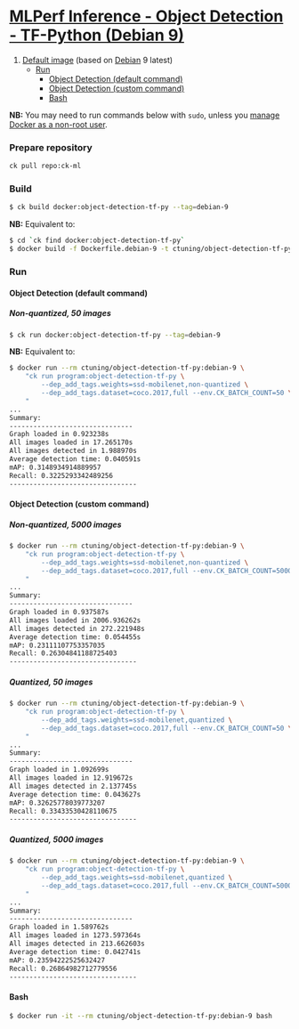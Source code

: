 # [MLPerf Inference - Object Detection - TF-Python (Debian 9)](https://hub.docker.com/r/ctuning/object-detection-tf-py:debian-9)

1. [Default image](#image_default) (based on [Debian](https://hub.docker.com/_/debian/) 9 latest)
    - [Run](#image_default_run)
        - [Object Detection (default command)](#image_default_run_default)
        - [Object Detection (custom command)](#image_default_run_custom)
        - [Bash](#image_default_run_bash)

**NB:** You may need to run commands below with `sudo`, unless you
[manage Docker as a non-root user](https://docs.docker.com/install/linux/linux-postinstall/#manage-docker-as-a-non-root-user).


### Prepare repository
```bash
ck pull repo:ck-ml
```

<a name="image_default_build"></a>
### Build
```bash
$ ck build docker:object-detection-tf-py --tag=debian-9

```
**NB:** Equivalent to:
```bash
$ cd `ck find docker:object-detection-tf-py`
$ docker build -f Dockerfile.debian-9 -t ctuning/object-detection-tf-py:debian-9 .
```

<a name="image_default_run"></a>
### Run

<a name="image_default_run_default"></a>
#### Object Detection (default command)

##### Non-quantized, 50 images
```bash
$ ck run docker:object-detection-tf-py --tag=debian-9
```
**NB:** Equivalent to:
```bash
$ docker run --rm ctuning/object-detection-tf-py:debian-9 \
    "ck run program:object-detection-tf-py \
        --dep_add_tags.weights=ssd-mobilenet,non-quantized \
        --dep_add_tags.dataset=coco.2017,full --env.CK_BATCH_COUNT=50 \
    "
...
Summary:
-------------------------------
Graph loaded in 0.923238s
All images loaded in 17.265170s
All images detected in 1.988970s
Average detection time: 0.040591s
mAP: 0.3148934914889957
Recall: 0.3225293342489256
--------------------------------
```

<a name="image_default_run_custom"></a>
#### Object Detection (custom command)

##### Non-quantized, 5000 images
```bash
$ docker run --rm ctuning/object-detection-tf-py:debian-9 \
    "ck run program:object-detection-tf-py \
        --dep_add_tags.weights=ssd-mobilenet,non-quantized \
        --dep_add_tags.dataset=coco.2017,full --env.CK_BATCH_COUNT=5000 \
    "
...
Summary:
-------------------------------
Graph loaded in 0.937587s
All images loaded in 2006.936262s
All images detected in 272.221948s
Average detection time: 0.054455s
mAP: 0.23111107753357035
Recall: 0.26304841188725403
--------------------------------
```

##### Quantized, 50 images
```bash
$ docker run --rm ctuning/object-detection-tf-py:debian-9 \
    "ck run program:object-detection-tf-py \
        --dep_add_tags.weights=ssd-mobilenet,quantized \
        --dep_add_tags.dataset=coco.2017,full --env.CK_BATCH_COUNT=50 \
    "
...
Summary:
-------------------------------
Graph loaded in 1.092699s
All images loaded in 12.919672s
All images detected in 2.137745s
Average detection time: 0.043627s
mAP: 0.32625778039773207
Recall: 0.33433530428110675
--------------------------------
```

##### Quantized, 5000 images
```bash
$ docker run --rm ctuning/object-detection-tf-py:debian-9 \
    "ck run program:object-detection-tf-py \
        --dep_add_tags.weights=ssd-mobilenet,quantized \
        --dep_add_tags.dataset=coco.2017,full --env.CK_BATCH_COUNT=5000 \
    "
...
Summary:
-------------------------------
Graph loaded in 1.589762s
All images loaded in 1273.597364s
All images detected in 213.662603s
Average detection time: 0.042741s
mAP: 0.23594222525632427
Recall: 0.26864982712779556
--------------------------------
```

<a name="image_default_run_bash"></a>
#### Bash
```bash
$ docker run -it --rm ctuning/object-detection-tf-py:debian-9 bash
```
